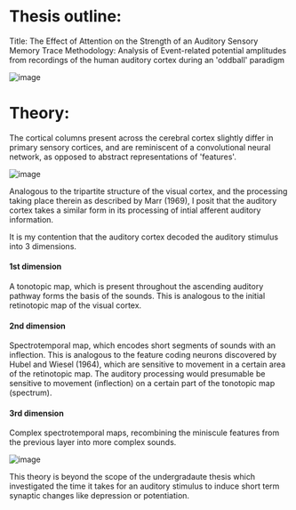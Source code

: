 # Thesis outline:
Title: The Effect of Attention on the Strength of an Auditory Sensory Memory Trace
Methodology: Analysis of Event-related potential amplitudes from recordings of the human auditory cortex during an 'oddball' paradigm

![image](https://github.com/user-attachments/assets/2f34232b-9d54-4204-bc23-cb2e0d8c14f7)

# Theory:

The cortical columns present across the cerebral cortex slightly differ in primary sensory cortices, and are reminiscent of a convolutional neural network, as opposed to abstract representations of 'features'.

![image](https://github.com/user-attachments/assets/c68d40af-c2ac-4a3e-bcb9-e79f3ea9827d)

Analogous to the tripartite structure of the visual cortex, and the processing taking place therein as described by Marr (1969), I posit that the auditory cortex takes a similar form in its processing of intial afferent auditory information.

It is my contention that the auditory cortex decoded the auditory stimulus into 3 dimensions. 
#### 1st dimension
A tonotopic map, which is present throughout the ascending auditory pathway forms the basis of the sounds. This is analogous to the initial retinotopic map of the visual cortex.

#### 2nd dimension 
Spectrotemporal map, which encodes short segments of sounds with an inflection. This is analogous to the feature coding neurons discovered by Hubel and Wiesel (1964), which are sensitive to movement in a certain area of the retinotopic map. The auditory processing would presumable be sensitive to movement (inflection) on a certain part of the tonotopic map (spectrum).

#### 3rd dimension 
Complex spectrotemporal maps, recombining the miniscule features from the previous layer into more complex sounds.

![image](https://github.com/user-attachments/assets/b2d7820e-a757-481b-96bc-d73f47244a83)

This theory is beyond the scope of the undergradaute thesis which investigated the time it takes for an auditory stimulus to induce short term synaptic changes like depression or potentiation.









